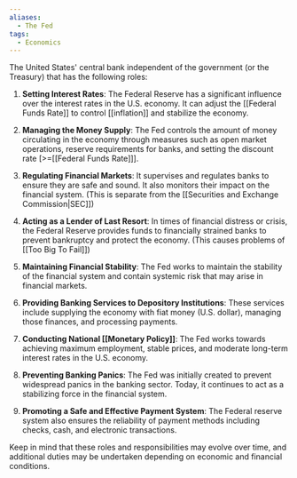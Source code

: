 ```yaml
---
aliases:
  - The Fed
tags:
  - Economics
---
```


The United States' central bank independent of the government (or the Treasury) that has the following roles:

1. **Setting Interest Rates**: The Federal Reserve has a significant influence over the interest rates in the U.S. economy. It can adjust the [[Federal Funds Rate]] to control [[inflation]] and stabilize the economy.

2. **Managing the Money Supply**: The Fed controls the amount of money circulating in the economy through measures such as open market operations, reserve requirements for banks, and setting the discount rate \[>=[[Federal Funds Rate]]].

3. **Regulating Financial Markets**: It supervises and regulates banks to ensure they are safe and sound. It also monitors their impact on the financial system. (This is separate from the [[Securities and Exchange Commission|SEC]])

4. **Acting as a Lender of Last Resort**: In times of financial distress or crisis, the Federal Reserve provides funds to financially strained banks to prevent bankruptcy and protect the economy. (This causes problems of [[Too Big To Fail]])

5. **Maintaining Financial Stability**: The Fed works to maintain the stability of the financial system and contain systemic risk that may arise in financial markets.

6. **Providing Banking Services to Depository Institutions**: These services include supplying the economy with fiat money (U.S. dollar), managing those finances, and processing payments.

7. **Conducting National [[Monetary Policy]]**: The Fed works towards achieving maximum employment, stable prices, and moderate long-term interest rates in the U.S. economy.

8. **Preventing Banking Panics**: The Fed was initially created to prevent widespread panics in the banking sector. Today, it continues to act as a stabilizing force in the financial system.

9. **Promoting a Safe and Effective Payment System**: The Federal reserve system also ensures the reliability of payment methods including checks, cash, and electronic transactions.

Keep in mind that these roles and responsibilities may evolve over time, and additional duties may be undertaken depending on economic and financial conditions.
